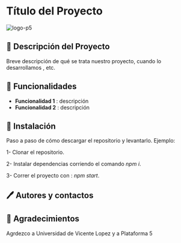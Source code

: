 # Título del Proyecto

![logo-p5](https://i.imgur.com/zuBSE5n.jpg)

## 📝 Descripción del Proyecto

Breve descripción de qué se trata nuestro proyecto, cuando lo desarrollamos , etc. 

## 🔨 Funcionalidades 

- **Funcionalidad 1** : descripción
- **Funcionalidad 2** : descripción 


## 🔧 Instalación 

Paso a paso de cómo descargar el repositorio y levantarlo. Ejemplo: 

1- Clonar el repositorio.

2- Instalar dependencias corriendo el comando _npm i_.

3- Correr el proyecto con : _npm start_.

##  🖊️  Autores y contactos

## 🎁 Agradecimientos 
Agrdezco a Universidad de Vicente Lopez y a Plataforma 5
